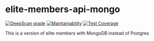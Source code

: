 # elite-members-api-mongo

[![DeepScan grade](https://deepscan.io/api/teams/6051/projects/7944/branches/88513/badge/grade.svg)](https://deepscan.io/dashboard#view=project&tid=6051&pid=7944&bid=88513)
[![Maintainability](https://api.codeclimate.com/v1/badges/5c7500f7c37a67b9b509/maintainability)](https://codeclimate.com/github/RedJanvier/elite-members-api-mongo/maintainability)
[![Test Coverage](https://api.codeclimate.com/v1/badges/5c7500f7c37a67b9b509/test_coverage)](https://codeclimate.com/github/RedJanvier/elite-members-api-mongo/test_coverage)

This is a version of elite members with MongoDB instead of Postgres
